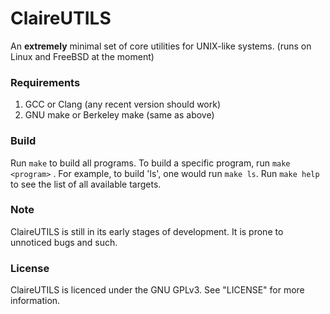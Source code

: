 # ClaireUTILS

An **extremely** minimal set of core utilities for UNIX-like systems.
(runs on Linux and FreeBSD at the moment)

### Requirements

1. GCC or Clang (any recent version should work)
2. GNU make or Berkeley make (same as above)

### Build

Run `make` to build all programs. To build a specific program,
run `make <program>` . For example, to build 'ls', one would run `make ls`.
Run `make help` to see the list of all available targets.

### Note
ClaireUTILS is still in its early stages of development. It is prone to
unnoticed bugs and such.

### License
ClaireUTILS is licenced under the GNU GPLv3. See "LICENSE" for more
information.
